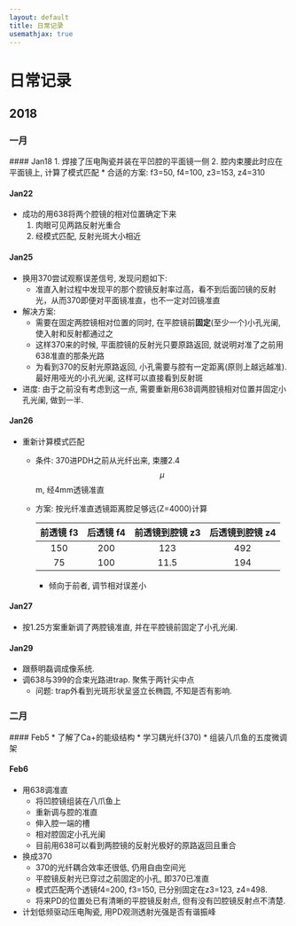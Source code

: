 ```yaml
---
layout: default
title: 日常记录
usemathjax: true
---
```


# 日常记录

## 2018
<h3><a name="Jan">一月</a></h3>
#### Jan18
1. 焊接了压电陶瓷并装在平凹腔的平面镜一侧
2. 腔内束腰此时应在平面镜上, 计算了模式匹配
	* 合适的方案: f3=50, f4=100, z3=153, z4=310

#### Jan22
* 成功的用638将两个腔镜的相对位置确定下来
	1. 肉眼可见两路反射光重合
	2. 经模式匹配, 反射光斑大小相近

#### Jan25
* 换用370尝试观察误差信号, 发现问题如下:
	* 准直入射过程中发现平的那个腔镜反射率过高，看不到后面凹镜的反射光，从而370即便对平面镜准直，也不一定对凹镜准直
* 解决方案:
	* 需要在固定两腔镜相对位置的同时, 在平腔镜前**固定**(至少一个)小孔光阑, 使入射和反射都通过之
	* 这样370来的时候, 平面腔镜的反射光只要原路返回, 就说明对准了之前用638准直的那条光路
	* 为看到370的反射光原路返回, 小孔需要与腔有一定距离(原则上越远越准). 最好用哑光的小孔光阑, 这样可以直接看到反射斑
* 进度: 由于之前没有考虑到这一点, 需要重新用638调两腔镜相对位置并固定小孔光阑, 做到一半.

#### Jan26
* 重新计算模式匹配
	* 条件: 370进PDH之前从光纤出来, 束腰2.4$$\mu$$m, 经4mm透镜准直
	* 方案: 按光纤准直透镜距离腔足够远(Z=4000)计算

		| 前透镜 f3 | 后透镜 f4 | 前透镜到腔镜 z3 | 后透镜到腔镜 z4 |
		| :----: | :----: | :----: | :----: |
		| 150       | 200       | 123           | 492           |
		| 75        | 100       | 11.5          | 194           |
		
		* 倾向于前者, 调节相对误差小

#### Jan27
* 按1.25方案重新调了两腔镜准直, 并在平腔镜前固定了小孔光阑. 

#### Jan29
* 跟蔡明磊调成像系统.
* 调638与399的合束光路进trap. 聚焦于两针尖中点
	* 问题: trap外看到光斑形状呈竖立长椭圆, 不知是否有影响.

<h3><a name="Feb">二月</a></h3>
#### Feb5
* 了解了Ca+的能级结构
* 学习耦光纤(370)
* 组装八爪鱼的五度微调架

#### Feb6
* 用638调准直
	* 将凹腔镜组装在八爪鱼上
	* 重新调与腔的准直
	* 伸入腔一端的槽
	* 相对腔固定小孔光阑
	* 目前用638可以看到两腔镜的反射光极好的原路返回且重合
* 换成370
	* 370的光纤耦合效率还很低, 仍用自由空间光
	* 平腔镜反射光已穿过之前固定的小孔, 即370已准直
	* 模式匹配两个透镜f4=200, f3=150, 已分别固定在z3=123, z4=498.
	* 将来PD的位置处已有清晰的平腔镜反射点, 但有没有凹腔镜反射点不清楚.
* 计划低频驱动压电陶瓷, 用PD观测透射光强是否有谐振峰